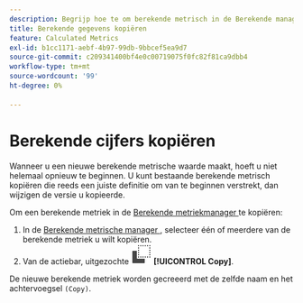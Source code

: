 ```yaml
---
description: Begrijp hoe te om berekende metrisch in de Berekende manager van metriek te kopiëren.
title: Berekende gegevens kopiëren
feature: Calculated Metrics
exl-id: b1cc1171-aebf-4b97-99db-9bbcef5ea9d7
source-git-commit: c209341400bf4e0c00719075f0fc82f81ca9dbb4
workflow-type: tm+mt
source-wordcount: '99'
ht-degree: 0%

---
```


# Berekende cijfers kopiëren

Wanneer u een nieuwe berekende metrische waarde maakt, hoeft u niet helemaal opnieuw te beginnen. U kunt bestaande berekende metrisch kopiëren die reeds een juiste definitie om van te beginnen verstrekt, dan wijzigen de versie u kopieerde.

Om een berekende metriek in de [ Berekende metriekmanager ](cm-manager.md) te kopiëren:

1. In de [ Berekende metrische manager ](cm-manager.md), selecteer één of meerdere van de berekende metriek u wilt kopiëren.
1. Van de actiebar, uitgezochte ![ Exemplaar ](/help/assets/icons/Copy.svg) **[!UICONTROL Copy]**.

De nieuwe berekende metriek worden gecreeerd met de zelfde naam en het achtervoegsel `(Copy)`.
